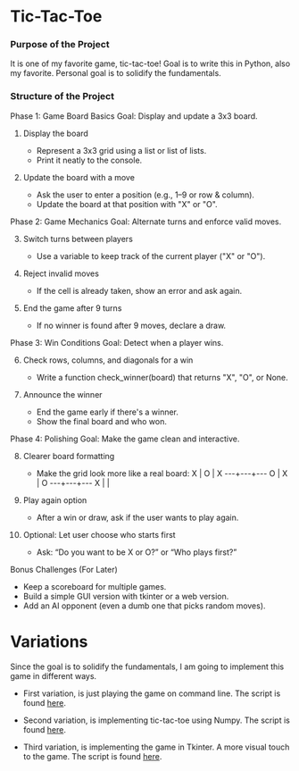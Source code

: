 # Tic-Tac-Toe
### Purpose of the Project

It is one of my favorite game, tic-tac-toe!
Goal is to write this in Python, also my favorite. Personal goal is to solidify the fundamentals.

### Structure of the Project

Phase 1: Game Board Basics
Goal: Display and update a 3x3 board.

1. Display the board
    - Represent a 3x3 grid using a list or list of lists.
    - Print it neatly to the console.

2. Update the board with a move
    - Ask the user to enter a position (e.g., 1–9 or row & column).
    - Update the board at that position with "X" or "O".

Phase 2: Game Mechanics
Goal: Alternate turns and enforce valid moves.

3. Switch turns between players
    - Use a variable to keep track of the current player ("X" or "O").

4. Reject invalid moves
    - If the cell is already taken, show an error and ask again.

5. End the game after 9 turns
    - If no winner is found after 9 moves, declare a draw.

Phase 3: Win Conditions
Goal: Detect when a player wins.

6. Check rows, columns, and diagonals for a win
    - Write a function check_winner(board) that returns "X", "O", or None.

7. Announce the winner
    - End the game early if there's a winner.
    - Show the final board and who won.

Phase 4: Polishing
Goal: Make the game clean and interactive.

8. Clearer board formatting
    - Make the grid look more like a real board:
        X | O | X
        ---+---+---
        O | X | O
        ---+---+---
        X |   |  

9. Play again option
    - After a win or draw, ask if the user wants to play again.

10. Optional: Let user choose who starts first
    - Ask: “Do you want to be X or O?” or “Who plays first?”

Bonus Challenges (For Later)
- Keep a scoreboard for multiple games.
- Build a simple GUI version with tkinter or a web version.
- Add an AI opponent (even a dumb one that picks random moves).

# Variations

Since the goal is to solidify the fundamentals, I am going to implement this game in different ways.
* First variation, is just playing the game on command line. The script is found [here](./game_cmd.py).

* Second variation, is implementing tic-tac-toe using Numpy. The script is found [here](./game_numpy.py).

* Third variation, is implementing the game in Tkinter. A more visual touch to the game. The script is found [here](./game_tkinter.py).
